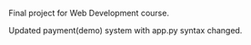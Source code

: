 Final project for Web Development course.

Updated payment(demo) system with app.py syntax changed.
